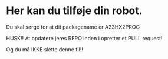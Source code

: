 # Her kan du tilføje din robot.

Du skal sørge for at dit packagename er A23HX2PROG

HUSK!! At opdatere jeres REPO inden i opretter et PULL request!

Og du må IKKE slette denne fil!!
